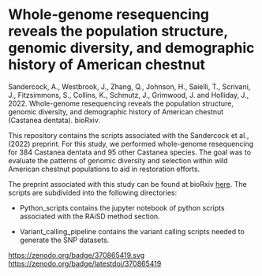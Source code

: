 # Whole-genome resequencing reveals the population structure, genomic diversity, and demographic history of American chestnut

Sandercock, A., Westbrook, J., Zhang, Q., Johnson, H., Saielli, T., Scrivani, J., Fitzsimmons, S., Collins, K., Schmutz, J., Grimwood, J. and Holliday, J., 2022. Whole-genome resequencing reveals the population structure, genomic diversity, and demographic history of American chestnut (Castanea dentata). bioRxiv.

This repository contains the scripts associated with the Sandercock et al., (2022) preprint. For this study, we performed whole-genome resequencing for 384 Castanea dentata and 95 other Castanea species. The goal was to evaluate the patterns of genomic diversity and selection within wild American chestnut populations to aid in restoration efforts.

The preprint associated with this study can be found at bioRxiv [here](https://www.biorxiv.org/content/10.1101/2022.02.11.480151v1). The scripts are subdivided into the following directories:

- Python_scripts contains the jupyter notebook of python scripts associated with the RAiSD method section.

- Variant_calling_pipeline contains the variant calling scripts needed to generate the SNP datasets.


https://zenodo.org/badge/370865419.svg
https://zenodo.org/badge/latestdoi/370865419
